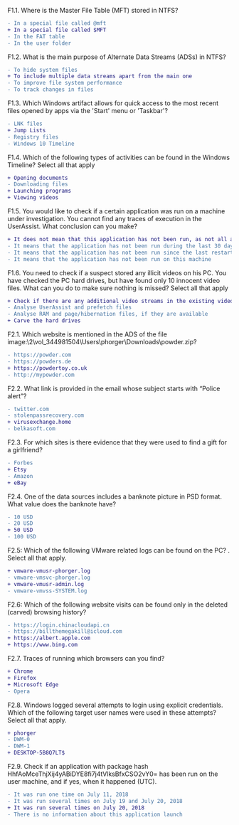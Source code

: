 F1.1.  Where is the Master File Table (MFT) stored in NTFS?
```diff
- In a special file called @mft
+ In a special file called $MFT
- In the FAT table
- In the user folder
```
F1.2. What is the main purpose of Alternate Data Streams (ADSs) in NTFS?
``` diff
- To hide system files
+ To include multiple data streams apart from the main one
- To improve file system performance
- To track changes in files
```
F1.3. Which Windows artifact allows for quick access to the most recent files opened by apps via the 'Start' menu or 'Taskbar'?
```diff
- LNK files
+ Jump Lists
- Registry files
- Windows 10 Timeline
```
F1.4. Which of the following types of activities can be found in the Windows Timeline? 
Select all that apply
```diff
+ Opening documents
- Downloading files
+ Launching programs
+ Viewing videos
```
F1.5. You would like to check if a certain application was run on a machine under investigation. You cannot find any traces of execution in the UserAssist. What conclusion can you make? 
```diff
+ It does not mean that this application has not been run, as not all applications store data in UserAssist
- It means that the application has not been run during the last 30 days
- It means that the application has not been run since the last restart
- It means that the application has not been run on this machine
```
F1.6. You need to check if a suspect stored any illicit videos on his PC. You have checked the PC hard drives, but have found only 10 innocent video files. What can you do to make sure nothing is missed?
Select all that apply
```diff
+ Check if there are any additional video streams in the existing video files
- Analyse UserAssist and prefetch files
- Analyse RAM and page/hibernation files, if they are available
+ Carve the hard drives
```
F2.1. Which website is mentioned in the ADS of the file image:\2\vol_344981504\Users\phorger\Downloads\powder.zip?
```diff
- https://powder.com
- https://powders.de
+ https://powdertoy.co.uk
- http://mypowder.com
```
F2.2. What link is provided in the email whose subject starts with “Police alert”?
```diff
- twitter.com
- stolenpassrecovery.com
+ virusexchange.home
- belkasoft.com
```
F2.3. For which sites is there evidence that they were used to find a gift for a girlfriend? 
```diff
- Forbes
+ Etsy
- Amazon
+ eBay
```
F2.4. One of the data sources includes a banknote picture in PSD format. What value does the banknote have?
```diff
- 10 USD
- 20 USD
+ 50 USD
- 100 USD
```
F2.5: Which of the following VMware related logs can be found on the PC? .
Select all that apply.
```diff
+ vmware-vmusr-phorger.log
- vmware-vmsvc-phorger.log
+ vmware-vmusr-admin.log
- vmware-vmvss-SYSTEM.log
```
F2.6: Which of the following website visits can be found only in the deleted (carved) browsing history?
```diff
- https://login.chinacloudapi.cn
- https://billthemegakill@icloud.com
+ https://albert.apple.com
+ https://www.bing.com
```
F2.7. Traces of running which browsers can you find?
```diff
+ Chrome
+ Firefox
+ Microsoft Edge
- Opera
```
F2.8. Windows logged several attempts to login using explicit credentials. Which of the following target user names were used in these attempts?
Select all that apply.
```diff
+ phorger
- DWM-0
- DWM-1
+ DESKTOP-5B8Q7LT$
```
F2.9. Check if an application with package hash HhfAoMceThjXij4yABiDYE8fi7j4tVlksBfxCSO2vY0= has been run on the user machine, and if yes, when it happened (UTC).
```diff
- It was run one time on July 11, 2018
- It was run several times on July 19 and July 20, 2018
+ It was run several times on July 20, 2018
- There is no information about this application launch
```